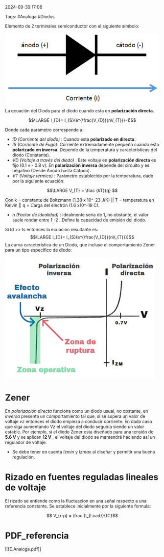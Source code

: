 2024-09-30 17:06

Tags: #Analoga #Diodos

Elemento de 2 terminales semiconductor con el siguiente símbolo:

![Esquema Del Diodo|300](Imagenes/EsquemaDiodo.png)

La ecuación del Diodo para el diodo cuando esta en **polarización directa**.

$$\LARGE I_{D}= I_{S}(e^{\frac{V_{D}}{nV_{T}}}-1)$$

Donde cada parámetro corresponde a:
* _ID (Corriente del diodo)_ : Cuando esta **polarizado en directa**.
* _IS (Corriente de Fuga)_: Corriente extremadamente pequeña cuando esta **polarizado en inversa**. Depende de la temperatura y características del diodo (Constante).
* _VD (Voltaje a través del diodo)_ : Este voltaje en **polarización directa** es fijo (0.1 v - 0.8 v). En **polarización inversa** depende del circuito y es negativo (Desde Ánodo hasta Cátodo).
* _VT (Voltaje térmico) :_ Parámetro establecido por la temperatura, dado por la siguiente ecuación:

$$\LARGE V_{T} = \frac {kT}{q} $$

Con k = constante de Boltzmann (1.38 x 10^-23 J/K)  ||  T = temperatura en Kelvin || q = Carga del electrón (1.6 x10^-19 C). 

* _n (Factor de Idealidad)_ : Idealmente seria de 1, no obstante, el valor suele rondar entre 1 -2 . Define la capacidad de emisión del diodo.

Si Id >> Is entonces la ecuación resultante es:
$$\LARGE I_{D}= I_{S}(e^{\frac{V_{D}}{nV_{T}}})$$
La curva característica de un Diodo, que incluye el comportamiento Zener para un tipo especifico de diodo:

![Curva Diodo|400](Imagenes/CurvaDiodo.png)


# Zener

En _polarización directa_ funciona como un diodo usual, no obstante, en _inversa_ presenta un comportamiento tal que, si se supera un valor de voltaje _vz_ entonces el diodo empieza a conducir corriente. En dado caso que siga aumentando _Vz_ el voltaje del diodo seguiría siendo un valor estable. Por ejemplo, si el diodo Zener esta diseñado para una tensión de **5.6 V** y se aplican **12 V** , el voltaje del diodo se mantendrá haciendo así un regulador de voltaje.

* Se debe tener en cuenta _Izmin_ y _Izmax_ al diseñar y permitir una buena regulación.
# Rizado en fuentes reguladas lineales de voltaje

El rizado se entiende como la fluctuacion en una señal respecto a una referencia constante. Se establece inicialmente por la siguiente formula:

$$ V_{rrp} = \frac {I_{Load}}{fC}$$
# PDF_referencia 

![[E.Analoga.pdf]]